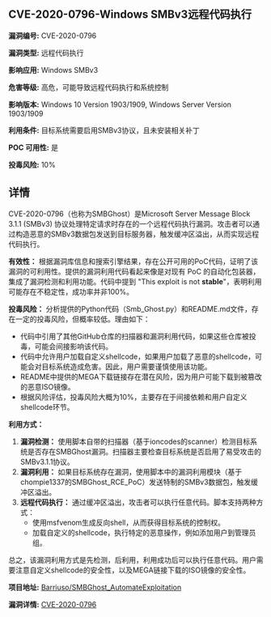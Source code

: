 ## CVE-2020-0796-Windows SMBv3远程代码执行

**漏洞编号:** CVE-2020-0796

**漏洞类型:** 远程代码执行

**影响应用:** Windows SMBv3

**危害等级:** 高危，可能导致远程代码执行和系统控制

**影响版本:** Windows 10 Version 1903/1909, Windows Server Version 1903/1909

**利用条件:** 目标系统需要启用SMBv3协议，且未安装相关补丁

**POC 可用性:** 是

**投毒风险:** 10%

## 详情

CVE-2020-0796（也称为SMBGhost）是Microsoft Server Message Block 3.1.1 (SMBv3) 协议处理特定请求时存在的一个远程代码执行漏洞。攻击者可以通过构造恶意的SMBv3数据包发送到目标服务器，触发缓冲区溢出，从而实现远程代码执行。

**有效性：**
根据漏洞库信息和搜索引擎结果，存在公开可用的PoC代码，证明了该漏洞的可利用性。提供的漏洞利用代码看起来像是对现有 PoC 的自动化包装器，集成了漏洞检测和利用功能。代码中提到 "This exploit is not **stable**"，表明利用可能存在不稳定性，成功率并非100%。

**投毒风险：**
分析提供的Python代码（Smb_Ghost.py）和README.md文件，存在一定的投毒风险，但概率较低。理由如下：
*   代码中引用了其他GitHub仓库的扫描器和漏洞利用代码，如果这些仓库被投毒，可能会间接影响该代码。
*   代码中允许用户加载自定义shellcode，如果用户加载了恶意的shellcode，可能会对目标系统造成危害。因此，用户需要谨慎使用该功能。
*   README中提供的MEGA下载链接存在潜在风险，因为用户可能下载到被篡改的恶意ISO镜像。
*   根据风险评估，投毒风险大概为10%，主要存在于间接依赖和用户自定义shellcode环节。

**利用方式：**
1.  **漏洞检测：** 使用脚本自带的扫描器（基于ioncodes的scanner）检测目标系统是否存在SMBGhost漏洞。扫描器主要检查目标系统是否启用了易受攻击的SMBv3.1.1协议。
2.  **漏洞利用：** 如果目标系统存在漏洞，使用脚本中的漏洞利用模块（基于chompie1337的SMBGhost_RCE_PoC）发送特制的SMBv3数据包，触发缓冲区溢出。
3.  **远程代码执行：** 通过缓冲区溢出，攻击者可以执行任意代码。脚本支持两种方式：
    *   使用msfvenom生成反向shell，从而获得目标系统的控制权。
    *   加载自定义的shellcode，执行特定的恶意操作，例如添加用户到管理员组。

总之，该漏洞利用方式是先检测，后利用，利用成功后可以执行任意代码。用户需要注意自定义shellcode的安全性，以及MEGA链接下载的ISO镜像的安全性。

**项目地址:** [Barriuso/SMBGhost_AutomateExploitation](https://github.com/Barriuso/SMBGhost_AutomateExploitation)

**漏洞详情:** [CVE-2020-0796](https://nvd.nist.gov/vuln/detail/CVE-2020-0796)